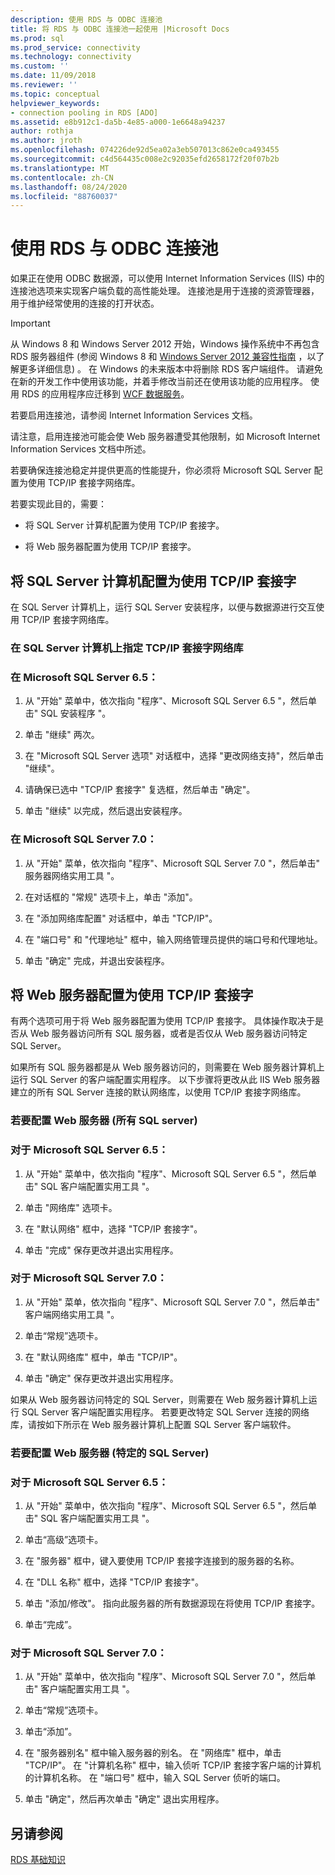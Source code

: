 ```yaml
---
description: 使用 RDS 与 ODBC 连接池
title: 将 RDS 与 ODBC 连接池一起使用 |Microsoft Docs
ms.prod: sql
ms.prod_service: connectivity
ms.technology: connectivity
ms.custom: ''
ms.date: 11/09/2018
ms.reviewer: ''
ms.topic: conceptual
helpviewer_keywords:
- connection pooling in RDS [ADO]
ms.assetid: e8b912c1-da5b-4e85-a000-1e6648a94237
author: rothja
ms.author: jroth
ms.openlocfilehash: 074226de92d5ea02a3eb507013c862e0ca493455
ms.sourcegitcommit: c4d564435c008e2c92035efd2658172f20f07b2b
ms.translationtype: MT
ms.contentlocale: zh-CN
ms.lasthandoff: 08/24/2020
ms.locfileid: "88760037"
---
```

# <a name="using-rds-with-odbc-connection-pooling"></a>使用 RDS 与 ODBC 连接池
如果正在使用 ODBC 数据源，可以使用 Internet Information Services (IIS) 中的连接池选项来实现客户端负载的高性能处理。 连接池是用于连接的资源管理器，用于维护经常使用的连接的打开状态。  
  
> [!IMPORTANT]
>  从 Windows 8 和 Windows Server 2012 开始，Windows 操作系统中不再包含 RDS 服务器组件 (参阅 Windows 8 和 [Windows Server 2012 兼容性指南](https://www.microsoft.com/download/details.aspx?id=27416) ，以了解更多详细信息) 。 在 Windows 的未来版本中将删除 RDS 客户端组件。 请避免在新的开发工作中使用该功能，并着手修改当前还在使用该功能的应用程序。 使用 RDS 的应用程序应迁移到 [WCF 数据服务](https://go.microsoft.com/fwlink/?LinkId=199565)。  
  
 若要启用连接池，请参阅 Internet Information Services 文档。  
  
 请注意，启用连接池可能会使 Web 服务器遭受其他限制，如 Microsoft Internet Information Services 文档中所述。  
  
 若要确保连接池稳定并提供更高的性能提升，你必须将 Microsoft SQL Server 配置为使用 TCP/IP 套接字网络库。  
  
 若要实现此目的，需要：  
  
-   将 SQL Server 计算机配置为使用 TCP/IP 套接字。  
  
-   将 Web 服务器配置为使用 TCP/IP 套接字。  
  
## <a name="configuring-the-sql-server-computer-to-use-tcpip-sockets"></a>将 SQL Server 计算机配置为使用 TCP/IP 套接字  
 在 SQL Server 计算机上，运行 SQL Server 安装程序，以便与数据源进行交互使用 TCP/IP 套接字网络库。  
  
### <a name="to-specify-the-tcpip-socket-network-library-on-the-sql-server-computer"></a>在 SQL Server 计算机上指定 TCP/IP 套接字网络库  
  
### <a name="in-microsoft-sql-server-65"></a>在 Microsoft SQL Server 6.5：  
  
1.  从 "开始" 菜单中，依次指向 "程序"、Microsoft SQL Server 6.5 "，然后单击" SQL 安装程序 "。  
  
2.  单击 "继续" 两次。  
  
3.  在 "Microsoft SQL Server 选项" 对话框中，选择 "更改网络支持"，然后单击 "继续"。  
  
4.  请确保已选中 "TCP/IP 套接字" 复选框，然后单击 "确定"。  
  
5.  单击 "继续" 以完成，然后退出安装程序。  
  
### <a name="in-microsoft-sql-server-70"></a>在 Microsoft SQL Server 7.0：  
  
1.  从 "开始" 菜单，依次指向 "程序"、Microsoft SQL Server 7.0 "，然后单击" 服务器网络实用工具 "。  
  
2.  在对话框的 "常规" 选项卡上，单击 "添加"。  
  
3.  在 "添加网络库配置" 对话框中，单击 "TCP/IP"。  
  
4.  在 "端口号" 和 "代理地址" 框中，输入网络管理员提供的端口号和代理地址。  
  
5.  单击 "确定" 完成，并退出安装程序。  
  
## <a name="configuring-the-web-server-to-use-tcpip-sockets"></a>将 Web 服务器配置为使用 TCP/IP 套接字  
 有两个选项可用于将 Web 服务器配置为使用 TCP/IP 套接字。 具体操作取决于是否从 Web 服务器访问所有 SQL 服务器，或者是否仅从 Web 服务器访问特定 SQL Server。  
  
 如果所有 SQL 服务器都是从 Web 服务器访问的，则需要在 Web 服务器计算机上运行 SQL Server 的客户端配置实用程序。 以下步骤将更改从此 IIS Web 服务器建立的所有 SQL Server 连接的默认网络库，以使用 TCP/IP 套接字网络库。  
  
### <a name="to-configure-the-web-server-all-sql-servers"></a>若要配置 Web 服务器 (所有 SQL server)   
  
### <a name="for-microsoft-sql-server-65"></a>对于 Microsoft SQL Server 6.5：  
  
1.  从 "开始" 菜单中，依次指向 "程序"、Microsoft SQL Server 6.5 "，然后单击" SQL 客户端配置实用工具 "。  
  
2.  单击 "网络库" 选项卡。  
  
3.  在 "默认网络" 框中，选择 "TCP/IP 套接字"。  
  
4.  单击 "完成" 保存更改并退出实用程序。  
  
### <a name="for-microsoft-sql-server-70"></a>对于 Microsoft SQL Server 7.0：  
  
1.  从 "开始" 菜单，依次指向 "程序"、Microsoft SQL Server 7.0 "，然后单击" 客户端网络实用工具 "。  
  
2.  单击“常规”选项卡。  
  
3.  在 "默认网络库" 框中，单击 "TCP/IP"。  
  
4.  单击 "确定" 保存更改并退出实用程序。  
  
 如果从 Web 服务器访问特定的 SQL Server，则需要在 Web 服务器计算机上运行 SQL Server 客户端配置实用程序。 若要更改特定 SQL Server 连接的网络库，请按如下所示在 Web 服务器计算机上配置 SQL Server 客户端软件。  
  
### <a name="to-configure-the-web-server-a-specific-sql-server"></a>若要配置 Web 服务器 (特定的 SQL Server)   
  
### <a name="for-microsoft-sql-server-65"></a>对于 Microsoft SQL Server 6.5：  
  
1.  从 "开始" 菜单中，依次指向 "程序"、Microsoft SQL Server 6.5 "，然后单击" SQL 客户端配置实用工具 "。  
  
2.  单击“高级”选项卡。  
  
3.  在 "服务器" 框中，键入要使用 TCP/IP 套接字连接到的服务器的名称。  
  
4.  在 "DLL 名称" 框中，选择 "TCP/IP 套接字"。  
  
5.  单击 "添加/修改"。 指向此服务器的所有数据源现在将使用 TCP/IP 套接字。  
  
6.  单击“完成”。  
  
### <a name="for-microsoft-sql-server-70"></a>对于 Microsoft SQL Server 7.0：  
  
1.  从 "开始" 菜单中，依次指向 "程序"、Microsoft SQL Server 7.0 "，然后单击" 客户端配置实用工具 "。  
  
2.  单击“常规”选项卡。  
  
3.  单击“添加”。  
  
4.  在 "服务器别名" 框中输入服务器的别名。 在 "网络库" 框中，单击 "TCP/IP"。 在 "计算机名称" 框中，输入侦听 TCP/IP 套接字客户端的计算机的计算机名称。 在 "端口号" 框中，输入 SQL Server 侦听的端口。  
  
5.  单击 "确定"，然后再次单击 "确定" 退出实用程序。  
  
## <a name="see-also"></a>另请参阅  
 [RDS 基础知识](./rds-fundamentals.md)